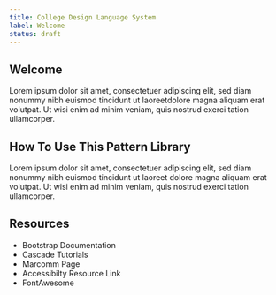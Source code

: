 ```yaml
---
title: College Design Language System
label: Welcome
status: draft
---
```

## Welcome

Lorem ipsum dolor sit amet, consectetuer adipiscing elit, sed diam nonummy nibh euismod tincidunt ut laoreetdolore magna aliquam erat volutpat. Ut wisi enim ad minim veniam, quis nostrud exerci tation ullamcorper.

## How To Use This Pattern Library

Lorem ipsum dolor sit amet, consectetuer adipiscing elit, sed diam nonummy nibh euismod tincidunt ut laoreet dolore magna aliquam erat volutpat. Ut wisi enim ad minim veniam, quis nostrud exerci tation ullamcorper.

## Resources

* Bootstrap Documentation
* Cascade Tutorials
* Marcomm Page
* Accessibilty Resource Link
* FontAwesome